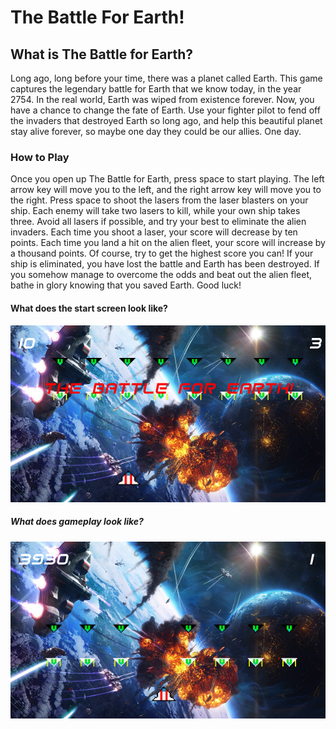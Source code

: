 # The Battle For Earth!
## What is The Battle for Earth?
Long ago, long before your time, there was a planet called Earth. This game captures the legendary battle for Earth that we know today, in the year 2754. In the real world, Earth was wiped from existence forever. Now, you have a chance to change the fate of Earth. Use your fighter pilot to fend off the invaders that destroyed Earth so long ago, and help this beautiful planet stay alive forever, so maybe one day they could be our allies. One day.

### How to Play
Once you open up The Battle for Earth, press space to start playing. The left arrow key will move you to the left, and the right arrow key will move you to the right. Press space to shoot the lasers from the laser blasters on your ship. Each enemy will take two lasers to kill, while your own ship takes three. Avoid all lasers if possible, and try your best to eliminate the alien invaders. Each time you shoot a laser, your score will decrease by ten points. Each time you land a hit on the alien fleet, your score will increase by a thousand points. Of course, try to get the highest score you can! If your ship is eliminated, you have lost the battle and Earth has been destroyed. If you somehow manage to overcome the odds and beat out the alien fleet, bathe in glory knowing that you saved Earth. Good luck!

#### What does the start screen look like?
![alt_text](https://raw.githubusercontent.com/Loading-Username/Space_War_Website/master/Battle_for_Earth_Start_Screenshot.PNG)

##### What does gameplay look like?
![alt text](https://raw.githubusercontent.com/Loading-Username/Space_War_Website/master/Gameplay_Screenshot.PNG)
